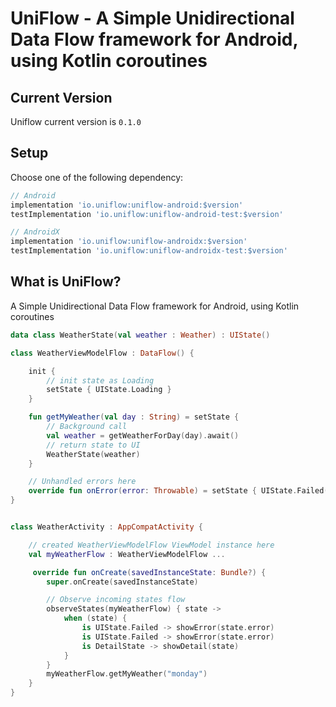 
# UniFlow - A Simple Unidirectional Data Flow framework for Android, using Kotlin coroutines

## Current Version

Uniflow current version is `0.1.0`

## Setup

Choose one of the following dependency:

```gradle
// Android
implementation 'io.uniflow:uniflow-android:$version'
testImplementation 'io.uniflow:uniflow-android-test:$version'

// AndroidX
implementation 'io.uniflow:uniflow-androidx:$version'
testImplementation 'io.uniflow:uniflow-androidx-test:$version'
```

## What is UniFlow?

A Simple Unidirectional Data Flow framework for Android, using Kotlin coroutines


```kotlin
data class WeatherState(val weather : Weather) : UIState()

class WeatherViewModelFlow : DataFlow() {

    init {
        // init state as Loading
        setState { UIState.Loading }
    }

    fun getMyWeather(val day : String) = setState {
        // Background call
        val weather = getWeatherForDay(day).await()
        // return state to UI
        WeatherState(weather)
    }

    // Unhandled errors here
    override fun onError(error: Throwable) = setState { UIState.Failed(error = error) }
}
```

```kotlin

class WeatherActivity : AppCompatActivity {

    // created WeatherViewModelFlow ViewModel instance here
    val myWeatherFlow : WeatherViewModelFlow ...

     override fun onCreate(savedInstanceState: Bundle?) {
        super.onCreate(savedInstanceState)

        // Observe incoming states flow
        observeStates(myWeatherFlow) { state ->
            when (state) {
                is UIState.Failed -> showError(state.error)
                is UIState.Failed -> showError(state.error)
                is DetailState -> showDetail(state)
            }
        }
        myWeatherFlow.getMyWeather("monday")
    }
}

```

